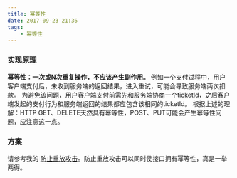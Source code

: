 ```yaml
---
title: 幂等性
date: 2017-09-23 21:36
tags:
    - 幂等性
---
```


### 实现原理
**幂等性：一次或N次重复操作，不应该产生副作用。**
例如一个支付过程中，用户客户端支付后，未收到服务端的返回结果，进入重试，可能会导致服务端两次扣款。
为避免该问题，用户客户端支付前需先和服务端协商一个ticketId，之后客户端发起的支付行为和服务端返回的结果都应包含该相同的ticketId。
根据上述的理解：HTTP GET、DELETE天然具有幂等性，POST、PUT可能会产生幂等性问题，应注意这一点。

### 方案
请参考我的 [防止重放攻击](https://lbanyan.github.io/2017/10/11/prevent_replay_attacks/)。防止重放攻击可以同时使接口拥有幂等性，真是一举两得。
